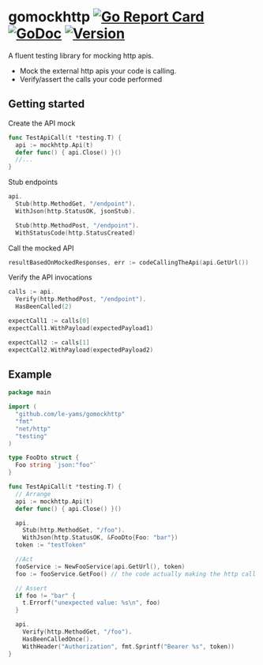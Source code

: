 # gomockhttp [![Go Report Card](https://goreportcard.com/badge/github.com/le-yams/gomockhttp)](https://goreportcard.com/report/github.com/le-yams/gomockhttp) [![GoDoc](https://godoc.org/github.com/le-yams/gomockhttp?status.svg)](https://godoc.org/github.com/le-yams/gomockhttp) [![Version](https://img.shields.io/github/tag/le-yams/gomockhttp.svg)](https://github.com/le-yams/gomockhttp/releases)

A fluent testing library for mocking http apis.
* Mock the external http apis your code is calling.
* Verify/assert the calls your code performed

## Getting started

Create the API mock 
```go
func TestApiCall(t *testing.T) {
  api := mockhttp.Api(t)
  defer func() { api.Close() }()
  //...
}
```

Stub endpoints
```go
api.
  Stub(http.MethodGet, "/endpoint").
  WithJson(http.StatusOK, jsonStub).

  Stub(http.MethodPost, "/endpoint").
  WithStatusCode(http.StatusCreated)
```

Call the mocked API
```go
resultBasedOnMockedResponses, err := codeCallingTheApi(api.GetUrl())
```

Verify the API invocations
```go
calls := api.
  Verify(http.MethodPost, "/endpoint").
  HasBeenCalled(2)

expectCall1 := calls[0]
expectCall1.WithPayload(expectedPayload1)

expectCall2 := calls[1]
expectCall2.WithPayload(expectedPayload2)
```



## Example

```go
package main

import (
  "github.com/le-yams/gomockhttp"
  "fmt"
  "net/http"
  "testing"
)

type FooDto struct {
  Foo string `json:"foo"`
}

func TestApiCall(t *testing.T) {
  // Arrange
  api := mockhttp.Api(t)
  defer func() { api.Close() }()

  api.
    Stub(http.MethodGet, "/foo").
    WithJson(http.StatusOK, &FooDto{Foo: "bar"})
  token := "testToken"

  //Act
  fooService := NewFooService(api.GetUrl(), token)
  foo := fooService.GetFoo() // the code actually making the http call to the api endpoint

  // Assert
  if foo != "bar" {
    t.Errorf("unexpected value: %s\n", foo)
  }

  api.
    Verify(http.MethodGet, "/foo").
    HasBeenCalledOnce().
    WithHeader("Authorization", fmt.Sprintf("Bearer %s", token))
}

```

